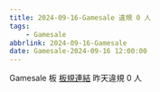 ```yaml
---
title: 2024-09-16-Gamesale 違規 0 人
tags:
    - Gamesale
abbrlink: 2024-09-16-Gamesale
date: Gamesale-2024-09-16 12:00:00
---
```

Gamesale 板 [板規連結](https://www.ptt.cc/bbs/Gossiping/M.1637425085.A.07D.html)
昨天違規 0 人
